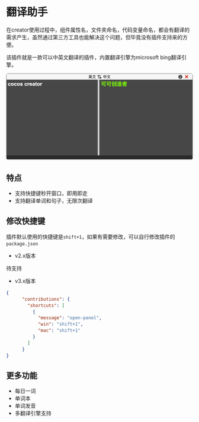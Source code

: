 # 翻译助手
在creator使用过程中，组件属性名，文件夹命名，代码变量命名，都会有翻译的需求产生，虽然通过第三方工具也能解决这个问题，但毕竟没有插件支持来的方便。

该插件就是一款可以中英文翻译的插件，内置翻译引擎为microsoft bing翻译引擎。

![](./res/img.png)

## 特点
- 支持快捷键秒开窗口，即用即走
- 支持翻译单词和句子，无限次翻译

## 修改快捷键
插件默认使用的快捷键是`shift+1`，如果有需要修改，可以自行修改插件的`package.json`
- v2.x版本

待支持
  
- v3.x版本
```json
{
      "contributions": {
        "shortcuts": [
          {
            "message": "open-panel",
            "win": "shift+1",
            "mac": "shift+1"
          }
        ]
      }
}
```
  

## 更多功能
- 每日一词
- 单词本
- 单词发音
- 多翻译引擎支持





